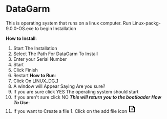 # DataGarm
This is operating system that runs on a linux computer. Run Linux-packg-9.0.0-OS.exe to begin Installation

**How to Install**:
  1. Start The Installation
  2. Select The Path For DataGarm To Install
  3. Enter your Serial Number
  4. Start
  5. Click Finish
  6. Restart
**How to Run**:
  1. Click On LINUX_DG_1
  2. A window will Appear Saying Are you sure?
  3. If you are sure click YES
      The operating system should start
  5. If you aren't sure click NO ***This will return you to the bootloader***
***How To Use***:
  1. If you want to Create a file
    1. Click on the add file icon ![](file-add-line.png)
